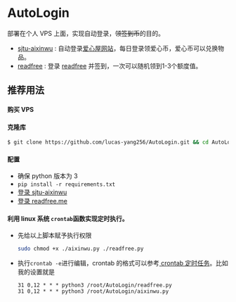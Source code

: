 # AutoLogin

部署在个人 VPS 上面，实现自动登录，~~领签到币~~的目的。
- [sjtu-aixinwu](./sjtu-aixinwu) : 自动登录[爱心屋网站](http://aixinwu.sjtu.edu.cn/index.php/home "SJTU爱心屋")，每日登录领爱心币，爱心币可以兑换物品。
- [readfree](./readfree) : 登录 [readfree](http://readfree.me "readfree") 并签到，一次可以随机领到1-3个额度值。

## 推荐用法
#### 购买 VPS
#### 克隆库
   ```bash
   $ git clone https://github.com/lucas-yang256/AutoLogin.git && cd AutoLogin
   ```
#### 配置
- 确保 python 版本为 3
- `pip install -r requirements.txt`
- [登录 sjtu-aixinwu](./sjtu-aixinwu/README.md)
- [登录 readfree.me](./readfree/README.md)

#### 利用 linux 系统 `crontab`函数实现定时执行。
- 先给以上脚本赋予执行权限

    ```bash
    sudo chmod +x ./aixinwu.py ./readfree.py
    ```

- 执行`crontab -e`进行编辑，crontab 的格式可以参考[ crontab 定时任务](http://linuxtools-rst.readthedocs.io/zh_CN/latest/tool/crontab.html#crontab)。比如我的设置就是
    ```
    31 0,12 * * * python3 /root/AutoLogin/readfree.py
    31 0,12 * * * python3 /root/AutoLogin/aixinwu.py
    ```
